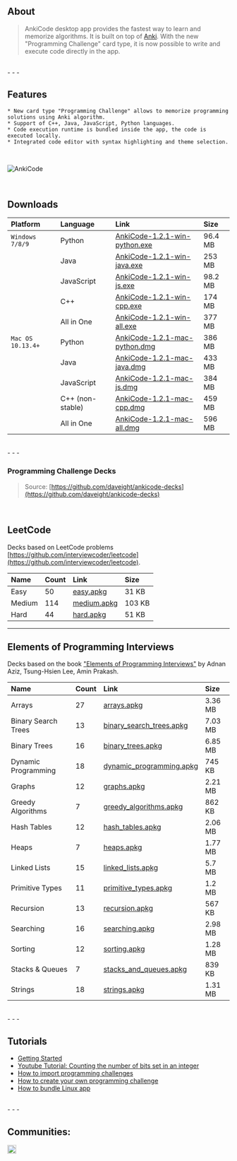 ## About

>AnkiCode desktop app provides the fastest way to learn and memorize algorithms. It is built on top of [Anki](https://apps.ankiweb.net/).
>With the new "Programming Challenge" card type, it is now possible to write and execute code directly in the app.

<br>
- - -
<br>

## Features
```
* New card type "Programming Challenge" allows to memorize programming solutions using Anki algorithm.
* Support of C++, Java, JavaScript, Python languages.
* Code execution runtime is bundled inside the app, the code is executed locally.
* Integrated code editor with syntax highlighting and theme selection.
```

<br>

![AnkiCode](https://github.com/daveight/ankicode/raw/master/images/anki-editor.png "AnkiCode")

<br>

## Downloads

| Platform          | Language         | Link                                                          | Size    |
| :---------------- |:---------------- | :-------------------------------------------------------------|:--------|
| `Windows 7/8/9`   | Python           | [AnkiCode-1.2.1-win-python.exe](https://1odg.short.gy/btK4eH) | 96.4 MB |
|                   | Java             | [AnkiCode-1.2.1-win-java.exe](https://1odg.short.gy/pUk60F)   | 253 MB  |
|                   | JavaScript       | [AnkiCode-1.2.1-win-js.exe](https://1odg.short.gy/XZUc7m)     | 98.2 MB |
|                   | C++              | [AnkiCode-1.2.1-win-cpp.exe](https://1odg.short.gy/JybLTV)    | 174 MB  |
|                   | All in One       | [AnkiCode-1.2.1-win-all.exe](https://1odg.short.gy/FpqpQt)    | 377 MB  |
| `Mac OS 10.13.4+` | Python           | [AnkiCode-1.2.1-mac-python.dmg](https://1odg.short.gy/Kth6DD) | 386 MB  |
|                   | Java             | [AnkiCode-1.2.1-mac-java.dmg](https://1odg.short.gy/KS7Ah6)   | 433 MB  |
|                   | JavaScript       | [AnkiCode-1.2.1-mac-js.dmg](https://1odg.short.gy/FVc8vj)     | 384 MB  |
|                   | C++ (non-stable) | [AnkiCode-1.2.1-mac-cpp.dmg](https://1odg.short.gy/ppWyaz)    | 459 MB  |
|                   | All in One       | [AnkiCode-1.2.1-mac-all.dmg](https://1odg.short.gy/Fy3WYk)    | 596 MB  |

<br>
- - -
<br>

### Programming Challenge Decks
> Source: [https://github.com/daveight/ankicode-decks](https://github.com/daveight/ankicode-decks)

<br>

## LeetCode
Decks based on LeetCode problems [https://github.com/interviewcoder/leetcode](https://github.com/interviewcoder/leetcode).

| Name                | Count  |Link                                                        | Size    |
| :------------------ |:-------|:-----------------------------------------------------------|:--------|
| Easy                | 50     | [easy.apkg](https://1odg.short.gy/Ot9m35)                  | 31 KB   |
| Medium              | 114    | [medium.apkg](https://1odg.short.gy/Y9gAlc)                | 103 KB  |
| Hard                | 44     | [hard.apkg](https://1odg.short.gy/2jH1yu)                  | 51 KB   |
  
---

## Elements of Programming Interviews
Decks based on the book ["Elements of Programming Interviews"](http://elementsofprogramminginterviews.com/) by Adnan Aziz, Tsung-Hsien Lee, Amin Prakash.

| Name                | Count  | Link                                                       | Size    |
| :------------------ |:-------|:-----------------------------------------------------------|:--------|
| Arrays              | 27     | [arrays.apkg](https://1odg.short.gy/tDViiK)                | 3.36 MB |
| Binary Search Trees | 13     | [binary_search_trees.apkg](https://1odg.short.gy/U5yHNx)   | 7.03 MB |
| Binary Trees        | 16     | [binary_trees.apkg](https://1odg.short.gy/tGR2n2)          | 6.85 MB |
| Dynamic Programming | 18     | [dynamic_programming.apkg](https://1odg.short.gy/168ujb)   | 745 KB  |
| Graphs              | 12     | [graphs.apkg](https://1odg.short.gy/ShYHCo)                | 2.21 MB |
| Greedy Algorithms   | 7      | [greedy_algorithms.apkg](https://1odg.short.gy/PtB3hq)     | 862 KB  |
| Hash Tables         | 12     | [hash_tables.apkg](https://1odg.short.gy/uW1NNI)           | 2.06 MB |
| Heaps               | 7      | [heaps.apkg](https://1odg.short.gy/ZfRNJw)                 | 1.77 MB |
| Linked Lists        | 15     | [linked_lists.apkg](https://1odg.short.gy/0NzTR8)          | 5.7 MB  |
| Primitive Types     | 11     | [primitive_types.apkg](https://1odg.short.gy/XjqTcw)       | 1.2 MB  |
| Recursion           | 13     | [recursion.apkg](https://1odg.short.gy/IUP3ss)             | 567 KB  |
| Searching           | 16     | [searching.apkg](https://1odg.short.gy/J3zfA9)             | 2.98 MB |
| Sorting             | 12     | [sorting.apkg](https://1odg.short.gy/Vg6NeM)               | 1.28 MB |
| Stacks & Queues     | 7      | [stacks_and_queues.apkg](https://1odg.short.gy/IULB1X)     | 839 KB  |
| Strings             | 18     | [strings.apkg](https://1odg.short.gy/DxM1MV)               | 1.31 MB |
                         
<br>
- - -
<br>

## Tutorials
- [Getting Started](getting-started.md)
- [Youtube Tutorial: Counting the number of bits set in an integer](https://www.youtube.com/watch?v=dB23wJ1b6Ik)
- [How to import programming challenges](how-to-import-programming-challenge.md)
- [How to create your own programming challenge](how-to-create-challenge.md)
- [How to bundle Linux app](bundle-linux-app.md)

<br>
- - -
<br>

## Communities:
[<img src="images/slack_logo.png" height="20px">](https://ankicode.slack.com)
